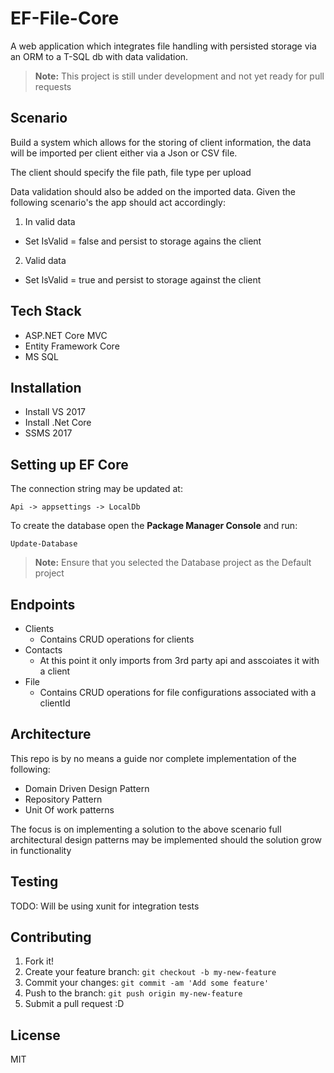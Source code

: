 # EF-File-Core
A web application which integrates file handling with persisted storage via an ORM to a T-SQL db with data validation.

> **Note:** This project is still under development and not yet ready for pull requests

## Scenario

Build a system which allows for the storing of client information, the data will be imported per client either via a Json or CSV file. 

The client should specify the file path, file type per upload

Data validation should also be added on the imported data. Given the following scenario's the app should act accordingly:

1) In valid data
  - Set IsValid = false and persist to storage agains the client
2) Valid data
  - Set IsValid = true and persist to storage against the client 

## Tech Stack

  - ASP.NET Core MVC 
  - Entity Framework Core
  - MS SQL

## Installation

  - Install VS 2017
  - Install .Net Core
  - SSMS 2017

## Setting up EF Core

The connection string may be updated at:

```
Api -> appsettings -> LocalDb
```

To create the database open the **Package Manager Console** and run:

```
Update-Database
```

> **Note:** Ensure that you selected the Database project as the Default project

## Endpoints

  - Clients
    - Contains CRUD operations for clients
  - Contacts
    - At this point it only imports from 3rd party api and asscoiates it with a client
  - File
    - Contains CRUD operations for file configurations associated with a clientId

## Architecture
This repo is by no means a guide nor complete implementation of the following:

- Domain Driven Design Pattern
- Repository Pattern
- Unit Of work patterns

The focus is on implementing a solution to the above scenario full architectural design patterns may be implemented should the solution grow in functionality

## Testing

TODO: Will be using xunit for integration tests

## Contributing

1. Fork it!
2. Create your feature branch: `git checkout -b my-new-feature`
3. Commit your changes: `git commit -am 'Add some feature'`
4. Push to the branch: `git push origin my-new-feature`
5. Submit a pull request :D

## License

MIT
